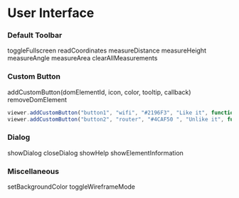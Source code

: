 # User Interface

### Default Toolbar
toggleFullscreen
readCoordinates
measureDistance
measureHeight
measureAngle
measureArea
clearAllMeasurements

### Custom Button
addCustomButton(domElementId, icon, color, tooltip, callback)
removeDomElement

``` javascript
viewer.addCustomButton("button1", "wifi", "#2196F3", "Like it", function(){ alert("You liked this model."); });
viewer.addCustomButton("button2", "router", "#4CAF50 ", "Unlike it", function(){ alert("You unliked this model."); });
```

### Dialog
showDialog
closeDialog
showHelp
showElementInformation

### Miscellaneous
setBackgroundColor
toggleWireframeMode
